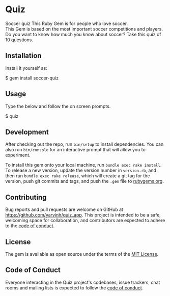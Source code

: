 # Quiz
Soccer quiz
This Ruby Gem is for people who love soccer.  
This Gem is based on the most important soccer competitions and players.
Do you want to know how much you know about soccer?
Take this quiz of 10 questions.


## Installation
Install it yourself as:

$ gem install soccer-quiz

## Usage

Type the below and follow the on screen prompts.

$ quiz

## Development

After checking out the repo, run `bin/setup` to install dependencies. You can also run `bin/console` for an interactive prompt that will allow you to experiment.

To install this gem onto your local machine, run `bundle exec rake install`. To release a new version, update the version number in `version.rb`, and then run `bundle exec rake release`, which will create a git tag for the version, push git commits and tags, and push the `.gem` file to [rubygems.org](https://rubygems.org).

## Contributing

Bug reports and pull requests are welcome on GitHub at https://github.com/yarvinh/quiz_app. This project is intended to be a safe, welcoming space for collaboration, and contributors are expected to adhere to the [code of conduct](https://github.com/yarvinh/quiz_app/blob/master/CODE_OF_CONDUCT.md).


## License

The gem is available as open source under the terms of the [MIT License](https://opensource.org/licenses/MIT).

## Code of Conduct

Everyone interacting in the Quiz project's codebases, issue trackers, chat rooms and mailing lists is expected to follow the [code of conduct](https://github.com/[USERNAME]/quiz/blob/master/CODE_OF_CONDUCT.md).
